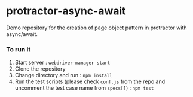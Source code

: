 # protractor-async-await

Demo repository for the creation of page object pattern in protractor with async/await.

### To run it

1. Start server : `webdriver-manager start`
2. Clone the repository
3. Change directory and run : `npm install`
4. Run the test scripts (please check `conf.js` from the repo and uncomment the test case name from `specs[]`) : `npm test`
